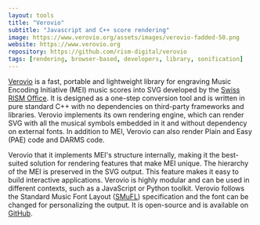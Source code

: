 ```yaml
---
layout: tools
title: "Verovio"
subtitle: "Javascript and C++ score rendering"
image: https://www.verovio.org/assets/images/verovio-fadded-50.png
website: https://www.verovio.org
repository: https://github.com/rism-digital/verovio
tags: [rendering, browser-based, developers, library, sonification]
---
```


[Verovio](https://www.verovio.org) is a fast, portable and lightweight library for engraving Music Encoding Initiative (MEI) music scores into SVG developed by the [Swiss RISM Office](http://rism-ch.org). It is designed as a one-step conversion tool and is written in pure standard C++ with no dependencies on third-party frameworks and libraries. Verovio implements its own rendering engine, which can render SVG with all the musical symbols embedded in it and without dependency on external fonts. In addition to MEI, Verovio can also render Plain and Easy (PAE) code and DARMS code.

Verovio that it implements MEI's structure internally, making it the best-suited solution for rendering features that make MEI unique. The hierarchy of the MEI is preserved in the SVG output. This feature makes it easy to build interactive applications. Verovio is highly modular and can be used in different contexts, such as a JavaScript or Python toolkit. Verovio follows the Standard Music Font Layout ([SMuFL](https://www.smufl.org)) specification and the font can be changed for personalizing the output. It is open-source and is available on [GitHub](https://github.com/rism-ch/verovio).
